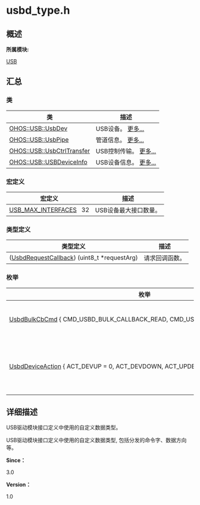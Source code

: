 # usbd_type.h


## **概述**

**所属模块:**

[USB](_u_s_b.md)


## **汇总**


### 类

  | 类 | 描述 | 
| -------- | -------- |
| [OHOS::USB::UsbDev](_o_h_o_s_1_1_u_s_b_1_1_usb_dev.md) | USB设备。&nbsp;[更多...](_o_h_o_s_1_1_u_s_b_1_1_usb_dev.md) | 
| [OHOS::USB::UsbPipe](_o_h_o_s_1_1_u_s_b_1_1_usb_pipe.md) | 管道信息。&nbsp;[更多...](_o_h_o_s_1_1_u_s_b_1_1_usb_pipe.md) | 
| [OHOS::USB::UsbCtrlTransfer](_o_h_o_s_1_1_u_s_b_1_1_usb_ctrl_transfer.md) | USB控制传输。&nbsp;[更多...](_o_h_o_s_1_1_u_s_b_1_1_usb_ctrl_transfer.md) | 
| [OHOS::USB::USBDeviceInfo](_o_h_o_s_1_1_u_s_b_1_1_u_s_b_device_info.md) | USB设备信息。&nbsp;[更多...](_o_h_o_s_1_1_u_s_b_1_1_u_s_b_device_info.md) | 


### 宏定义

  | 宏定义 | 描述 | 
| -------- | -------- |
| [USB_MAX_INTERFACES](_u_s_b.md#usbmaxinterfaces)&nbsp;&nbsp;&nbsp;32 | USB设备最大接口数量。 | 


### 类型定义

  | 类型定义 | 描述 | 
| -------- | -------- |
| ([UsbdRequestCallback](_u_s_b.md#usbdrequestcallback))&nbsp;(uint8_t&nbsp;\*requestArg) | 请求回调函数。 | 


### 枚举

  | 枚举 | 描述 | 
| -------- | -------- |
| [UsbdBulkCbCmd](_u_s_b.md#usbdbulkcbcmd)&nbsp;{&nbsp;CMD_USBD_BULK_CALLBACK_READ,&nbsp;CMD_USBD_BULK_CALLBACK_WRITE&nbsp;} | 批量回调命令字。&nbsp;[更多...](_u_s_b.md#usbdbulkcbcmd) | 
| [UsbdDeviceAction](_u_s_b.md#usbddeviceaction)&nbsp;{&nbsp;ACT_DEVUP&nbsp;=&nbsp;0,&nbsp;ACT_DEVDOWN,&nbsp;ACT_UPDEVICE,&nbsp;ACT_DOWNDEVICE&nbsp;} | 主机端和设备端插拔事件。&nbsp;[更多...](_u_s_b.md#usbddeviceaction) | 


## **详细描述**

USB驱动模块接口定义中使用的自定义数据类型。

USB驱动模块接口定义中使用的自定义数据类型, 包括分发的命令字、数据方向等。

**Since：**

3.0

**Version：**

1.0
